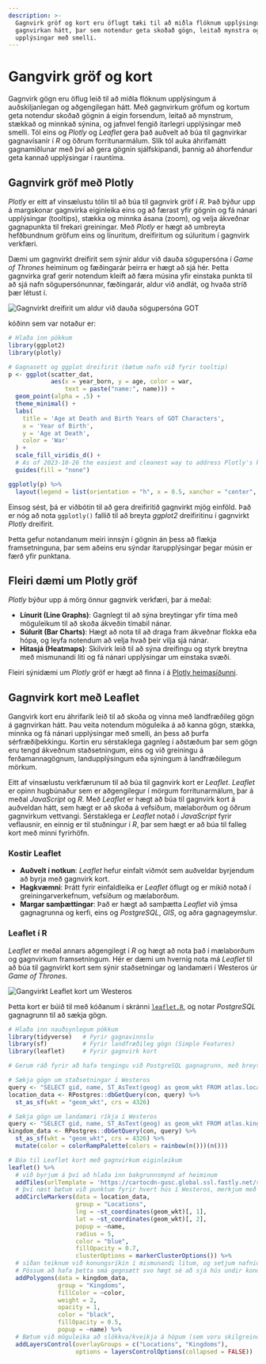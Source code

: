 ```yaml
---
description: >-
  Gagnvirk gröf og kort eru öflugt tæki til að miðla flóknum upplýsingum á auðveldan og 
  gagnvirkan hátt, þar sem notendur geta skoðað gögn, leitað mynstra og fengið ítarlegar 
  upplýsingar með smelli. 
---
```


# Gangvirk gröf og kort

Gagnvirk gögn eru öflug leið til að miðla flóknum upplýsingum á auðskiljanlegan og aðgengilegan
hátt. Með gagnvirkum gröfum og kortum geta notendur skoðað gögnin á eigin forsendum, leitað að
mynstrum, stækkað og minnkað sýnina, og jafnvel fengið ítarlegri upplýsingar með smelli. Tól eins og
_Plotly_ og _Leaflet_ gera það auðvelt að búa til gagnvirkar gagnavísanir í _R_ og öðrum
forritunarmálum. Slík tól auka áhrifamátt gagnamiðlunar með því að gera gögnin sjálfskipandi,
þannig að áhorfendur geta kannað upplýsingar í rauntíma.

## Gagnvirk gröf með Plotly

_Plotly_ er eitt af vinsælustu tólin til að búa til gagnvirk gröf í _R_. Það býður upp á
margskonar gagnvirka eiginleika eins og að færast yfir gögnin og fá nánari upplýsingar (tooltips),
stækka og minnka ásana (zoom), og velja ákveðnar gagnapunkta til frekari greiningar. Með
_Plotly_ er hægt að umbreyta hefðbundnum gröfum eins og línuritum, dreifiritum og súluritum í
gagnvirk verkfæri.

Dæmi um gagnvirkt dreifirit sem sýnir aldur við dauða sögupersóna í _Game of Thrones_ heiminum
og fæðingarár þeirra er hægt að sjá hér. Þetta gagnvirka graf gerir notendum kleift að færa
músina yfir einstaka punkta til að sjá nafn sögupersónunnar, fæðingarár, aldur við andlát, og
hvaða stríð þær létust í.

![Gagnvirkt dreifirit um aldur við dauða sögupersóna GOT](figures/plotly_got.gif)

kóðinn sem var notaður er:

```R 
# Hlaða inn pökkum
library(ggplot2)
library(plotly)

# Gagnasett og ggplot dreifirit (bætum nafn við fyrir tooltip)
p <- ggplot(scatter_dat,
            aes(x = year_born, y = age, color = war,
                text = paste("name:", name))) +
  geom_point(alpha = .5) +
  theme_minimal() +
  labs(
    title = 'Age at Death and Birth Years of GOT Characters',
    x = 'Year of Birth',
    y = 'Age at Death',
    color = 'War'
  ) +
  scale_fill_viridis_d() +
  # As of 2023-10-26 the easiest and cleanest way to address Plotly's known issue of adding parentheses on dummy scales is setting the respective guide/legend to none.
  guides(fill = "none")

ggplotly(p) %>%
  layout(legend = list(orientation = "h", x = 0.5, xanchor = "center", y = -0.2))
```

Einsog sést, þá er viðbótin til að gera dreifiritið gagnvirkt mjög einföld. Það er nóg að nota
`ggplotly()` fallið til að breyta _ggplot2_ dreifiritinu í gagnvirkt _Plotly_ dreifirit.

Þetta gefur notandanum meiri innsýn í gögnin án þess að flækja framsetninguna, þar sem aðeins
eru sýndar ítarupplýsingar þegar músin er færð yfir punktana.

## Fleiri dæmi um Plotly gröf

_Plotly_ býður upp á mörg önnur gagnvirk verkfæri, þar á meðal:

- **Línurit (Line Graphs)**: Gagnlegt til að sýna breytingar yfir tíma með möguleikum til að skoða
  ákveðin tímabil nánar.
- **Súlurit (Bar Charts)**: Hægt að nota til að draga fram ákveðnar flokka eða hópa, og leyfa
  notendum að velja hvað þeir vilja sjá nánar.
- **Hitasjá (Heatmaps)**: Skilvirk leið til að sýna dreifingu og styrk breytna með mismunandi
  liti og fá nánari upplýsingar um einstaka svæði.

Fleiri sýnidæmi um _Plotly_ gröf er hægt að finna í á [Plotly heimasíðunni](https://plotly.com/r/).

## Gagnvirk kort með Leaflet

Gangvirk kort eru áhrifarík leið til að skoða og vinna með landfræðileg gögn á gagnvirkan hátt. Þau
veita notendum möguleika á að kanna gögn, stækka, minnka og fá nánari upplýsingar með smelli, án
þess að þurfa sérfræðiþekkingu. Kortin eru sérstaklega gagnleg í aðstæðum þar sem gögn eru tengd
ákveðnum staðsetningum, eins og við greiningu á ferðamannagögnum, landupplýsingum eða sýningum á
landfræðilegum mörkum.

Eitt af vinsælustu verkfærunum til að búa til gagnvirk kort er _Leaflet_. _Leaflet_ er opinn
hugbúnaður sem er aðgengilegur í mörgum forritunarmálum, þar á meðal _JavaScript_ og _R_.
Með _Leaflet_ er hægt að búa til gagnvirk kort á auðveldan hátt, sem hægt er að skoða á vefsíðum,
mælaborðum og öðrum gagnvirkum vettvangi. Sérstaklega er _Leaflet_ notað í _JavaScript_ fyrir
veflausnir, en einnig er til stuðningur í _R_, þar sem hægt er að búa til falleg kort með minni
fyrirhöfn.

### Kostir Leaflet

- **Auðvelt í notkun**: _Leaflet_ hefur einfalt viðmót sem auðveldar byrjendum að byrja með gagnvirk
  kort.
- **Hagkvæmni**: Þrátt fyrir einfaldleika er _Leaflet_ öflugt og er mikið notað í
  greiningarverkefnum, vefsíðum og mælaborðum.
- **Margar samþættingar**: Það er hægt að samþætta _Leaflet_ við ýmsa gagnagrunna og kerfi, eins og
  _PostgreSQL_, _GIS_, og aðra gagnageymslur.

### Leaflet í R

_Leaflet_ er meðal annars aðgengilegt í _R_ og hægt að nota það í mælaborðum og gagnvirkum
framsetningum.
Hér er dæmi um hvernig nota má _Leaflet_ til að búa til gagnvirkt kort sem sýnir staðsetningar og
landamæri í Westeros úr *Game of Thrones*.

![Gangvirkt _Leaflet_ kort um Westeros](figures/leaflet_got.gif)

Þetta kort er búið til með kóðanum í skránni [`leaflet.R`](../code/leaflet.R), og notar
_PostgreSQL_ gagnagrunn til að sækja gögn.

```r
# Hlaða inn nauðsynlegum pökkum
library(tidyverse)   # Fyrir gagnavinnslu
library(sf)          # Fyrir landfræðileg gögn (Simple Features)
library(leaflet)     # Fyrir gagnvirk kort

# Gerum ráð fyrir að hafa tengingu við PostgreSQL gagnagrunn, með breytunni `con`

# Sækja gögn um staðsetningar í Westeros
query <- "SELECT gid, name, ST_AsText(geog) as geom_wkt FROM atlas.locations"
location_data <- RPostgres::dbGetQuery(con, query) %>%
  st_as_sf(wkt = "geom_wkt", crs = 4326)

# Sækja gögn um landamæri ríkja í Westeros
query <- "SELECT gid, name, ST_AsText(geog) as geom_wkt FROM atlas.kingdoms"
kingdom_data <- RPostgres::dbGetQuery(con, query) %>%
  st_as_sf(wkt = "geom_wkt", crs = 4326) %>%
  mutate(color = colorRampPalette(colors = rainbow(n()))(n()))

# Búa til Leaflet kort með gagnvirkum eiginleikum
leaflet() %>%
  # við byrjum á því að hlaða inn bakgrunnsmynd af heiminum
  addTiles(urlTemplate = 'https://cartocdn-gusc.global.ssl.fastly.net/ramirocartodb/api/v1/map/named/tpl_756aec63_3adb_48b6_9d14_331c6cbc47cf/all/{z}/{x}/{y}.png') %>%
  # því næst bætum við punktum fyrir hvert hús í Westeros, merkjum með nafni (popup) og þyrpum þau saman í hópa (cluster) svo þetta sé ekki of mikið kraðak 
  addCircleMarkers(data = location_data,
                   group = "Locations",
                   lng = ~st_coordinates(geom_wkt)[, 1],
                   lat = ~st_coordinates(geom_wkt)[, 2],
                   popup = ~name,
                   radius = 5,
                   color = "blue",
                   fillOpacity = 0.7,
                   clusterOptions = markerClusterOptions()) %>%
  # síðan teiknum við konungsríkin í mismunandi litum, og setjum nafnið þeirra í popup. 
  # Pössum að hafa þetta smá gegnsætt svo hægt sé að sjá hús undir konungsríkjum, með fillOpacity
  addPolygons(data = kingdom_data,
              group = "Kingdoms",
              fillColor = ~color,
              weight = 2,
              opacity = 1,
              color = "black",
              fillOpacity = 0.5,
              popup = ~name) %>%
  # Bætum við möguleika að slökkva/kveikja á hópum (sem voru skilgreind með `group` hér að ofan)        
  addLayersControl(overlayGroups = c("Locations", "Kingdoms"),
                   options = layersControlOptions(collapsed = FALSE))
```